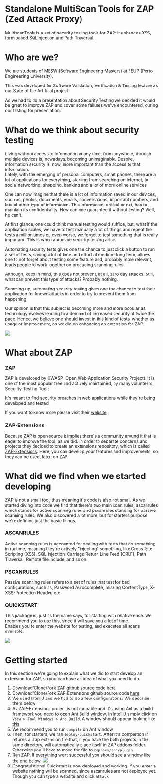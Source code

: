 # Standalone MultiScan Tools for ZAP (Zed Attack Proxy)
MultiscanTools is a set of security testing tools for ZAP: it enhances XSS, form based SQLInjection and Path Traversal.

# Who are we?
We are students of MESW (Software Engineering Masters) at FEUP (Porto Engineering University).

This was developed for Software Validation, Verification & Testing lecture as our State of the Art final project.

As we had to do a presentation about Security Testing we decided it would be great to improve ZAP and cover some failures we've encountered, during our testing for presentation.

# What do we think about security testing
Living without access to information at any time, from anywhere, through multiple devices is, nowadays, becoming unimaginable. Despite, information security is, now, more important than the access to that information.   
Lately, with the emerging of personal computers, smart phones, there are a lot of applications for everything, starting from searching on internet, to social networking, shopping, banking and a lot of more online services.

One can now imagine that there is a lot of information saved in our devices, such as, photos, documents, emails, conversations, important numbers, and lots of other type of information.
This information, critical or not, has to maintain its confidentiality. How can one guarantee it without testing? Well, he can't.

At first glance, one could think manual testing would suffice, but, what if the application scales, we have to test manually a lot of things and repeat the tests a million times or, even worse, we forget to test something that is really important.
This is when automate security testing arise. 

Automating security tests gives one the chance to just click a button to run a set of tests, saving a lot of time and effort at medium-long term, allows one to not forget about testing some feature and, probably more relevant, leads people to work together on producing scanning rules.

Although, keep in mind, this does not prevent, at all, zero day attacks. Still, what can prevent this type of attacks? Probably nothing. 

Summing up, automating security testing gives one the chance to test their application for known attacks in order to try to prevent them from happening.

Our opinion is that this subject is becoming more and more popular as technology evolves leading to a demand of increased security at twice the pace. Hence, we believe one should invest in this kind of tests, whether as usage or improvement, as we did on enhancing an extension for ZAP. 

![](https://github.com/pedroo21/ZAP-Multi-Scan-Rules/blob/master/imgs/security.png?raw=true)

# What about ZAP

### ZAP

ZAP is developed by OWASP (Open Web Application Security Project). It is one of the most popular free and actively maintained, by many volunteers, Security Testing Tools.    

It's meant to find security breaches in web applications while they're being developed and tested.

If you want to know more please visit their [website](https://www.owasp.org/index.php/OWASP_Zed_Attack_Proxy_Project)

### ZAP-Extensions
Because ZAP is open source it implies there's a community around it that is eager to improve the tool, as we did. In order to separate concerns and projects they decided to create an extensions repository, which is called [ZAP-Extensions](https://github.com/zaproxy/zap-extensions).
Here, you can develop your features and improvements, so they can be used, later, on ZAP.

# What did we find when we started developing
ZAP is not a small tool, thus meaning it's code is also not small.
As we started diving into code we find that there's two main scan rules, ascanrules which stands for active scanning rules and pscanrules standing for passive scanning rules.
We also discovered a lot more, but for starters purpose we're defining just the basic things.

### ASCANRULES
Active scanning rules is accounted for dealing with tests that do something in runtime, meaning they're actively "injecting" something, like Cross-Site Scripting (XSS), SQL Injection, Carriage Return Line Feed (CRLF), Path Traversal, Remote file include, and so on.

### PSCANRULES
Passive scanning rules refers to a set of rules that test for bad configurations, such as, Password Autocomplete, missing ContentType, X-XSS-Protection Header, etc.

### QUICKSTART
This package is, just as the name says, for starting with relative ease. We recommend you to use this, since it will save you a lot of time.   
Enables you to enter the website for testing, and executes all scans available.

![](https://github.com/pedroo21/ZAP-Multi-Scan-Rules/blob/master/imgs/quickstart.png?raw=true)

# Getting started
In this section we're going to explain what we did to start develop an extension for ZAP, so you can have an idea of what you need to do.    

1. Download/Clone/Fork ZAP github source code [here](https://github.com/zaproxy/zaproxy)
2. Download/Clone/Fork ZAP-Extensions github source code [here](https://github.com/zaproxy/zap-extensions)
3. We used IntelliJ and we had to do a few configurations. We describe them below
4. As ZAP-Extensions project is not runnable and it's using Ant as a build framework you need to open Ant Build window. In IntelliJ simply click on `View > Tool Windows > Ant Build`.
A window should appear looking like [this](https://github.com/pedroo21/ZAP-Multi-Scan-Rules/blob/master/imgs/ant.png?raw=true)
5. We recommend you to run `compile` on Ant window
6. Then, for starters, we ran `deploy-quickstart`. After it's completion in returns a .zap extension file that, if you have the both projects in the same directory, will automatically place itself in ZAP addons folder. Otherwise you'll have to move the file to `zaproxy/src/plugin`
7. Run ZAP. If everything went successful you should see a window like the one below.
![](https://github.com/pedroo21/ZAP-Multi-Scan-Rules/blob/master/imgs/zap.png?raw=true)
8. Congratulations! Quickstart is now deployed and working. If you enter a website nothing will be scanned, since ascanrules are not deployed yet. Though you can type a website and click `Attack` 




